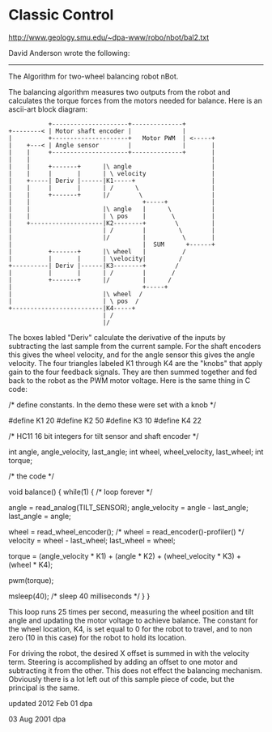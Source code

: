 # Classic Control

http://www.geology.smu.edu/~dpa-www/robo/nbot/bal2.txt

David Anderson wrote the following:

---

The Algorithm for two-wheel balancing robot nBot.

The balancing algorithm measures two outputs from the
robot and calculates the torque forces from the motors
needed for balance.  Here is an ascii-art block diagram:


               +---------------------+--------------+
    +--------< | Motor shaft encoder |              |
    |          +---------------------+   Motor PWM  | <-----+
    |    +---< | Angle sensor        |              |       |
    |    |     +---------------------+--------------+       |
    |    |                                                  |
    |    |     +-------+      |\ angle                      |
    |    |     |       |      | \ velocity                  |
    |    +-----| Deriv |------|K1-----+                     |
    |    |     |       |      | /      \                    |
    |    |     +-------+      |/        \                   |
    |    |                               +-----+            |
    |    |                    |\ angle   |      \           |
    |    |                    | \ pos    |       \          |
    |    +--------------------|K2--------+        \         |
    |                         | /        |         \        |
    |                         |/         |          \       |
    |                                    |  SUM      +------+
    |          +-------+      |\ wheel   |          /
    |          |       |      | \velocity|         /
    +----------| Deriv |------|K3--------+        /
    |          |       |      | /        |       /
    |          +-------+      |/         |      /
    |                                    +-----+
    |                         |\ wheel  /
    |                         | \ pos  /
    +-------------------------|K4-----+
                              | /
                              |/


The boxes labled "Deriv" calculate the derivative of the inputs
by subtracting the last sample from the current sample.  For the
shaft encoders this gives the wheel velocity, and for the angle
sensor this gives the angle velocity.  The four triangles labeled
K1 through K4 are the "knobs" that apply gain to the four feedback
signals.  They are then summed together and fed back to the robot
as the PWM motor voltage. Here is the same thing in C code:

/* define constants.  In the demo these were set with a knob */

#define K1 20
#define K2 50
#define K3 10
#define K4 22

/* HC11 16 bit integers for tilt sensor and shaft encoder */

int angle, angle_velocity, last_angle;
int wheel, wheel_velocity, last_wheel;
int torque;

/* the code */

void balance()
{
    while(1) {    /* loop forever */

  angle = read_analog(TILT_SENSOR);
  angle_velocity = angle - last_angle;
  last_angle = angle;

  wheel = read_wheel_encoder();  /* wheel = read_encoder()-profiler() */
  velocity = wheel - last_wheel;
  last_wheel = wheel;

  torque = (angle_velocity * K1) + (angle * K2)
      + (wheel_velocity * K3) + (wheel * K4);

  pwm(torque);

  msleep(40); /* sleep 40 milliseconds */
    }
}



This loop runs 25 times per second, measuring the wheel position and
tilt angle and updating the motor voltage to achieve balance.  The
constant for the wheel location, K4, is set equal to 0 for the
robot to travel, and to non zero (10 in this case) for the robot
to hold its location.

For driving the robot, the desired X offset is summed in with the
velocity term.  Steering is accomplished by adding an offset to
one motor and subtracting it from the other.  This does not effect
the balancing mechanism.  Obviously there is a lot left out of this
sample piece of code, but the principal is the same.

updated 2012 Feb 01 dpa

03 Aug 2001
dpa
